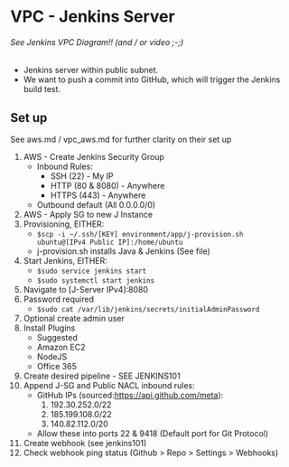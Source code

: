 # VPC - Jenkins Server

###### See Jenkins VPC Diagram!! (and / or video ;-;)

- Jenkins server within public subnet.
- We want to push a commit into GitHub, which will trigger the Jenkins build test.


## Set up

See aws.md / vpc_aws.md for further clarity on their set up


1) AWS - Create Jenkins Security Group
	- Inbound Rules:
		- SSH (22) - My IP
		- HTTP (80 & 8080) - Anywhere
		- HTTPS (443) - Anywhere
	- Outbound default (All 0.0.0.0/0)
2) AWS - Apply SG to new J Instance
3) Provisioning, EITHER:
	- `$scp -i ~/.ssh/[KEY] environment/app/j-provision.sh ubuntu@[IPv4 Public IP]:/home/ubuntu`
	- j-provision.sh installs Java & Jenkins (See file)
4) Start Jenkins, EITHER:
	- `$sudo service jenkins start`
	- `$sudo systemctl start jenkins`
5) Navigate to [J-Server IPv4]:8080
6) Password required
	- `$sudo cat /var/lib/jenkins/secrets/initialAdminPassword`
7) Optional create admin user
8) Install Plugins
	- Suggested
	- Amazon EC2
	- NodeJS
	- Office 365
9) Create desired pipeline - SEE JENKINS101
10) Append J-SG and Public NACL inbound rules:
	- GitHub IPs (sourced:https://api.github.com/meta):		
		1) 192.30.252.0/22
    	2) 185.199.108.0/22
    	3) 140.82.112.0/20
    - Allow these into ports 22 & 9418 (Default port for Git Protocol)
11) Create webhook (see jenkins101)
12) Check webhook ping status (Github > Repo > Settings > Webhooks)
